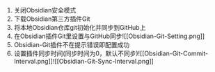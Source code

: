 1. 关闭Obsidian安全模式
2. 下载Obsidian第三方插件Git
3.  将本地Obsidian仓库git初始化并同步到GitHub上
4. 在Obsidian插件Git里设置与GitHub同步![[Obsidian-Git-Setting.png]]
5. Obsidian-Git插件不在提示错误即配置成功
6. 设置插件同步时间(同步时间为0，默认不同步)![[Obsidian-Git-Commit-Interval.png]]![[Obsidian-Git-Sync-Interval.png]]